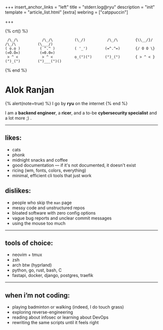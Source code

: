 +++
insert_anchor_links = "left"
title = "stderr.log@ryu"
description = "init"
template = "article_list.html"
[extra]
webring = ["catppuccin"]

+++

{% crt() %}

```
 /\_/\           /\_/\          (\_/)          /\_/\        {\\__/}/         /\_/\          (\___/)
( o.o )         ( ^.^ )         ( '_')        (=^.^=)       {/ O O \}       (=Ò.Ó=)         (=0.0=)
 > ^ <           > ^ <          o_(")(")      (")_(")       { > ^ < }       (")_(")        (")___(")()

```

{% end %}

# Alok Ranjan

{% alert(note=true) %}
I go by **ryu** on the internet
{% end %}

I am a **backend engineer**, a **ricer**, and a to-be **cybersecurity specialist** and a lot more ;) .  

---

## likes:
- cats
- phonk
- midnight snacks and coffee
- good documentation — if it's not documented, it doesn't exist
- ricing (wm, fonts, colors, everything)
- minimal, efficient cli tools that just work

## dislikes:
- people who skip the `man` page
- messy code and unstructured repos
- bloated software with zero config options
- vague bug reports and unclear commit messages
- using the mouse too much

---

## tools of choice:
- neovim + tmux
- zsh
- arch btw (hyprland)
- python, go, rust, bash, C
- fastapi, docker, django, postgres, traefik

---

## when i’m not coding:
- playing badminton or walking (indeed, I do touch grass)  
- exploring reverse-engineering
- reading about infosec or learning about DevOps  
- rewriting the same scripts until it feels right  
